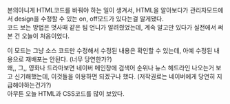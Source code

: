 본의아니게 HTML코드를 바꿔야 하는 일이 생겨서, HTML을 알아보다가 관리자모드에서 design을 수정할 수 있는 on, off모드가 있다는걸 알게됐다.   
코드 보는 방법은 멋사때 같은 팀 언니가 알려줬었는데, 계속 알고만 있다가 실전에서 써본 건 오늘이 처음이었다.    

이 모드는 그냥 소스 코드만 수정해서 수정된 내용은 확인할 수 있는데, 아예 수정된 내용으로 재배포는 안된다. (너무 당연한가?)   
왜,, 그,, 영화나 드라마보면 네이버 메인창에 검색어 순위나 뉴스 헤드라인 나오는거 보고 신기해했는데, 이것들을 이용하면 되겠구나 했다. (저작권료는 네이버에게 당연히 지급해야하는건가?)    
아무튼 오늘 HTML과 CSS코드를 많이 보았다. 
